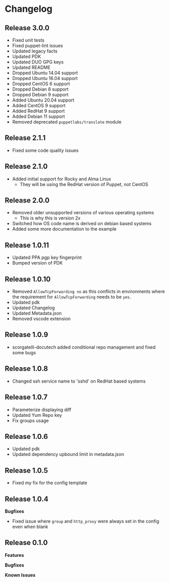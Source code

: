 # Changelog
## Release 3.0.0
* Fixed unit tests
* Fixed puppet-lint issues
* Updated legacy facts
* Updated PDK
* Updated DUO GPG keys
* Updated README
* Dropped Ubuntu 14.04 support
* Dropped Ubuntu 16.04 support
* Dropped CentOS 6 support
* Dropped Debian 8 support
* Dropped Debian 9 support
* Added Ubuntu 20.04 support
* Added CentOS 9 support
* Added RedHat 9 support
* Added Debian 11 support
* Removed deprecated `puppetlabs/translate` module

## Release 2.1.1
* Fixed some code quality issues

## Release 2.1.0
* Added initial support for Rocky and Alma Linux
  * They will be using the RedHat version of Puppet, not CentOS

## Release 2.0.0
* Removed older unsupported versions of various operating systems
  * This is why this is version 2x
* Switched how OS code name is derived on debian based systems
* Added some more documentation to the example

## Release 1.0.11
* Updated PPA pgp key fingerprint
* Bumped version of PDK

## Release 1.0.10
* Removed `AllowTcpForwarding no` as this conflicts in environments where the requirement for `AllowTcpForwarding` needs to be `yes`.
* Updated pdk
* Updated Changelog
* Updated Metadata.json
* Removed vscode extension

## Release 1.0.9
* scorgatelli-docutech added conditional repo management and fixed some bugs

## Release 1.0.8
* Changed ssh service name to 'sshd' on RedHat based systems

## Release 1.0.7
* Parameterize displaying diff
* Updated Yum Repo key
* Fix groups usage

## Release 1.0.6

* Updated pdk
* Updated dependency upbound limit in metadata.json

## Release 1.0.5

* Fixed my fix for the config template

## Release 1.0.4

**Bugfixes**

* Fixed issue where `group` and `http_proxy` were always set in the config even when blank

## Release 0.1.0

**Features**

**Bugfixes**

**Known Issues**
